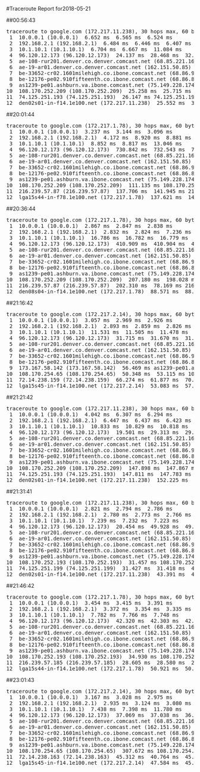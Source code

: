 #Traceroute Report for2018-05-21

##00:56:43

<p><pre><samp>traceroute to google.com (172.217.11.238), 30 hops max, 60 byte packets
 1  10.0.0.1 (10.0.0.1)  6.652 ms  6.565 ms  6.524 ms
 2  192.168.2.1 (192.168.2.1)  6.484 ms  6.446 ms  6.407 ms
 3  10.1.10.1 (10.1.10.1)  6.704 ms  6.667 ms  11.084 ms
 4  96.120.12.173 (96.120.12.173)  24.137 ms  28.468 ms  32.766 ms
 5  ae-108-rur201.denver.co.denver.comcast.net (68.85.221.161)  71.171 ms  71.135 ms  71.099 ms
 6  ae-19-ar01.denver.co.denver.comcast.net (162.151.50.85)  66.767 ms  55.542 ms  55.466 ms
 7  be-33652-cr02.1601milehigh.co.ibone.comcast.net (68.86.92.121)  59.711 ms  321.109 ms  321.001 ms
 8  be-12176-pe02.910fifteenth.co.ibone.comcast.net (68.86.83.94)  320.940 ms  320.895 ms  320.850 ms
 9  as1239-pe01.ashburn.va.ibone.comcast.net (75.149.228.174)  325.128 ms  27.052 ms 173.167.58.142 (173.167.58.142)  25.342 ms
10  108.170.252.209 (108.170.252.209)  25.258 ms  25.715 ms 108.170.252.193 (108.170.252.193)  26.180 ms
11  74.125.251.193 (74.125.251.193)  26.147 ms 74.125.251.199 (74.125.251.199)  26.121 ms 74.125.251.193 (74.125.251.193)  26.094 ms
12  den02s01-in-f14.1e100.net (172.217.11.238)  25.552 ms  30.489 ms  30.464 ms</samp></pre></p>

##20:01:44

<p><pre><samp>traceroute to google.com (172.217.1.78), 30 hops max, 60 byte packets
 1  10.0.0.1 (10.0.0.1)  3.237 ms  3.144 ms  3.096 ms
 2  192.168.2.1 (192.168.2.1)  4.172 ms  8.920 ms  8.881 ms
 3  10.1.10.1 (10.1.10.1)  8.852 ms  8.817 ms  13.046 ms
 4  96.120.12.173 (96.120.12.173)  730.842 ms  732.543 ms  732.506 ms
 5  ae-108-rur201.denver.co.denver.comcast.net (68.85.221.161)  732.466 ms  730.692 ms  732.393 ms
 6  ae-19-ar01.denver.co.denver.comcast.net (162.151.50.85)  773.455 ms  764.501 ms  764.426 ms
 7  be-33652-cr02.1601milehigh.co.ibone.comcast.net (68.86.92.121)  723.278 ms  714.867 ms  714.801 ms
 8  be-12176-pe02.910fifteenth.co.ibone.comcast.net (68.86.83.94)  714.759 ms  714.721 ms  714.685 ms
 9  as1239-pe01.ashburn.va.ibone.comcast.net (75.149.228.174)  755.663 ms 173.167.58.142 (173.167.58.142)  86.671 ms as1239-pe01.ashburn.va.ibone.comcast.net (75.149.228.174)  86.641 ms
10  108.170.252.209 (108.170.252.209)  111.135 ms 108.170.252.193 (108.170.252.193)  111.040 ms 108.170.252.209 (108.170.252.209)  111.018 ms
11  216.239.57.87 (216.239.57.87)  137.706 ms  141.945 ms 216.239.57.185 (216.239.57.185)  111.123 ms
12  lga15s44-in-f78.1e100.net (172.217.1.78)  137.621 ms  141.857 ms  153.464 ms</samp></pre></p>

##20:36:44

<p><pre><samp>traceroute to google.com (172.217.1.78), 30 hops max, 60 byte packets
 1  10.0.0.1 (10.0.0.1)  2.867 ms  2.847 ms  2.838 ms
 2  192.168.2.1 (192.168.2.1)  2.832 ms  2.824 ms  7.236 ms
 3  10.1.10.1 (10.1.10.1)  16.786 ms  16.782 ms  16.779 ms
 4  96.120.12.173 (96.120.12.173)  410.909 ms  410.904 ms  410.897 ms
 5  ae-108-rur201.denver.co.denver.comcast.net (68.85.221.161)  406.841 ms  406.837 ms  406.830 ms
 6  ae-19-ar01.denver.co.denver.comcast.net (162.151.50.85)  414.310 ms  402.618 ms  402.591 ms
 7  be-33652-cr02.1601milehigh.co.ibone.comcast.net (68.86.92.121)  401.085 ms  401.077 ms  401.068 ms
 8  be-12176-pe02.910fifteenth.co.ibone.comcast.net (68.86.83.94)  401.020 ms  391.599 ms  393.058 ms
 9  as1239-pe01.ashburn.va.ibone.comcast.net (75.149.228.174)  397.267 ms 173.167.59.46 (173.167.59.46)  207.194 ms  207.189 ms
10  108.170.252.209 (108.170.252.209)  207.180 ms  198.028 ms 108.170.252.193 (108.170.252.193)  197.931 ms
11  216.239.57.87 (216.239.57.87)  202.310 ms  78.169 ms 216.239.57.185 (216.239.57.185)  47.342 ms
12  den08s04-in-f14.1e100.net (172.217.1.78)  88.571 ms  88.538 ms  88.520 ms</samp></pre></p>

##21:16:42

<p><pre><samp>traceroute to google.com (172.217.2.14), 30 hops max, 60 byte packets
 1  10.0.0.1 (10.0.0.1)  3.057 ms  2.969 ms  2.926 ms
 2  192.168.2.1 (192.168.2.1)  2.893 ms  2.859 ms  2.826 ms
 3  10.1.10.1 (10.1.10.1)  11.531 ms  11.505 ms  11.478 ms
 4  96.120.12.173 (96.120.12.173)  31.715 ms  31.670 ms  31.640 ms
 5  ae-108-rur201.denver.co.denver.comcast.net (68.85.221.161)  66.394 ms  66.365 ms  66.334 ms
 6  ae-19-ar01.denver.co.denver.comcast.net (162.151.50.85)  58.077 ms  56.413 ms  56.321 ms
 7  be-33652-cr02.1601milehigh.co.ibone.comcast.net (68.86.92.121)  56.274 ms  56.246 ms  56.223 ms
 8  be-12176-pe02.910fifteenth.co.ibone.comcast.net (68.86.83.94)  54.424 ms  52.027 ms  56.494 ms
 9  173.167.58.142 (173.167.58.142)  56.469 ms as1239-pe01.ashburn.va.ibone.comcast.net (75.149.228.174)  50.573 ms 173.167.59.46 (173.167.59.46)  50.403 ms
10  108.170.254.65 (108.170.254.65)  50.348 ms  53.115 ms 108.170.254.81 (108.170.254.81)  53.103 ms
11  72.14.238.159 (72.14.238.159)  66.274 ms  61.877 ms  70.675 ms
12  lga15s45-in-f14.1e100.net (172.217.2.14)  53.083 ms  57.446 ms  57.439 ms</samp></pre></p>

##21:21:42

<p><pre><samp>traceroute to google.com (172.217.11.238), 30 hops max, 60 byte packets
 1  10.0.0.1 (10.0.0.1)  4.042 ms  6.307 ms  6.294 ms
 2  192.168.2.1 (192.168.2.1)  6.447 ms  6.437 ms  6.423 ms
 3  10.1.10.1 (10.1.10.1)  10.833 ms  10.829 ms  10.818 ms
 4  96.120.12.173 (96.120.12.173)  19.501 ms  29.313 ms  29.310 ms
 5  ae-108-rur201.denver.co.denver.comcast.net (68.85.221.161)  33.741 ms  38.062 ms  33.734 ms
 6  ae-19-ar01.denver.co.denver.comcast.net (162.151.50.85)  51.291 ms  40.376 ms  31.628 ms
 7  be-33652-cr02.1601milehigh.co.ibone.comcast.net (68.86.92.121)  22.686 ms  22.654 ms  22.648 ms
 8  be-12176-pe02.910fifteenth.co.ibone.comcast.net (68.86.83.94)  27.104 ms  27.086 ms  31.432 ms
 9  as1239-pe01.ashburn.va.ibone.comcast.net (75.149.228.174)  35.774 ms 173.167.58.142 (173.167.58.142)  27.126 ms  30.396 ms
10  108.170.252.209 (108.170.252.209)  147.898 ms  147.867 ms  147.840 ms
11  74.125.251.193 (74.125.251.193)  147.811 ms  147.783 ms 74.125.251.199 (74.125.251.199)  152.253 ms
12  den02s01-in-f14.1e100.net (172.217.11.238)  152.225 ms  152.197 ms  152.169 ms</samp></pre></p>

##21:31:41

<p><pre><samp>traceroute to google.com (172.217.11.238), 30 hops max, 60 byte packets
 1  10.0.0.1 (10.0.0.1)  2.821 ms  2.794 ms  2.786 ms
 2  192.168.2.1 (192.168.2.1)  2.780 ms  2.773 ms  2.766 ms
 3  10.1.10.1 (10.1.10.1)  7.239 ms  7.232 ms  7.223 ms
 4  96.120.12.173 (96.120.12.173)  20.454 ms  49.928 ms  49.923 ms
 5  ae-108-rur201.denver.co.denver.comcast.net (68.85.221.161)  49.917 ms  49.909 ms  49.903 ms
 6  ae-19-ar01.denver.co.denver.comcast.net (162.151.50.85)  49.896 ms  38.165 ms  42.047 ms
 7  be-33652-cr02.1601milehigh.co.ibone.comcast.net (68.86.92.121)  42.044 ms  42.032 ms  42.025 ms
 8  be-12176-pe02.910fifteenth.co.ibone.comcast.net (68.86.83.94)  42.013 ms  41.951 ms  41.919 ms
 9  as1239-pe01.ashburn.va.ibone.comcast.net (75.149.228.174)  41.915 ms  43.132 ms 173.167.58.142 (173.167.58.142)  31.476 ms
10  108.170.252.193 (108.170.252.193)  31.457 ms 108.170.252.209 (108.170.252.209)  31.448 ms 108.170.252.193 (108.170.252.193)  31.437 ms
11  74.125.251.199 (74.125.251.199)  31.427 ms  31.418 ms  43.396 ms
12  den02s01-in-f14.1e100.net (172.217.11.238)  43.391 ms  43.381 ms  43.372 ms</samp></pre></p>

##21:46:42

<p><pre><samp>traceroute to google.com (172.217.1.78), 30 hops max, 60 byte packets
 1  10.0.0.1 (10.0.0.1)  3.454 ms  3.415 ms  3.391 ms
 2  192.168.2.1 (192.168.2.1)  3.372 ms  3.354 ms  3.335 ms
 3  10.1.10.1 (10.1.10.1)  7.782 ms  7.766 ms  7.748 ms
 4  96.120.12.173 (96.120.12.173)  42.320 ms  42.303 ms  42.286 ms
 5  ae-108-rur201.denver.co.denver.comcast.net (68.85.221.161)  42.272 ms  42.255 ms  46.688 ms
 6  ae-19-ar01.denver.co.denver.comcast.net (162.151.50.85)  46.626 ms  43.254 ms  43.221 ms
 7  be-33652-cr02.1601milehigh.co.ibone.comcast.net (68.86.92.121)  48.196 ms  39.317 ms  39.282 ms
 8  be-12176-pe02.910fifteenth.co.ibone.comcast.net (68.86.83.94)  34.246 ms  43.564 ms  43.548 ms
 9  as1239-pe01.ashburn.va.ibone.comcast.net (75.149.228.174)  43.517 ms 173.167.58.142 (173.167.58.142)  35.047 ms as1239-pe01.ashburn.va.ibone.comcast.net (75.149.228.174)  34.959 ms
10  108.170.252.193 (108.170.252.193)  34.930 ms 108.170.252.209 (108.170.252.209)  39.278 ms 108.170.252.193 (108.170.252.193)  34.874 ms
11  216.239.57.185 (216.239.57.185)  28.605 ms  28.580 ms  28.569 ms
12  lga15s44-in-f14.1e100.net (172.217.1.78)  50.921 ms  50.915 ms  46.453 ms</samp></pre></p>

##23:01:43

<p><pre><samp>traceroute to google.com (172.217.2.14), 30 hops max, 60 byte packets
 1  10.0.0.1 (10.0.0.1)  3.167 ms  3.028 ms  2.975 ms
 2  192.168.2.1 (192.168.2.1)  2.935 ms  3.124 ms  3.080 ms
 3  10.1.10.1 (10.1.10.1)  7.438 ms  7.398 ms  11.780 ms
 4  96.120.12.173 (96.120.12.173)  37.069 ms  37.038 ms  36.996 ms
 5  ae-108-rur201.denver.co.denver.comcast.net (68.85.221.161)  41.314 ms  41.276 ms  41.235 ms
 6  ae-19-ar01.denver.co.denver.comcast.net (162.151.50.85)  36.822 ms  29.344 ms  29.237 ms
 7  be-33652-cr02.1601milehigh.co.ibone.comcast.net (68.86.92.121)  33.544 ms  33.500 ms  33.863 ms
 8  be-12176-pe02.910fifteenth.co.ibone.comcast.net (68.86.83.94)  29.175 ms  33.730 ms  33.691 ms
 9  as1239-pe01.ashburn.va.ibone.comcast.net (75.149.228.174)  33.647 ms  307.696 ms 173.167.58.142 (173.167.58.142)  307.664 ms
10  108.170.254.65 (108.170.254.65)  307.672 ms 108.170.254.81 (108.170.254.81)  307.669 ms 108.170.254.65 (108.170.254.65)  40.850 ms
11  72.14.238.163 (72.14.238.163)  45.312 ms  40.764 ms  45.273 ms
12  lga15s45-in-f14.1e100.net (172.217.2.14)  47.584 ms  45.011 ms  47.544 ms</samp></pre></p>

